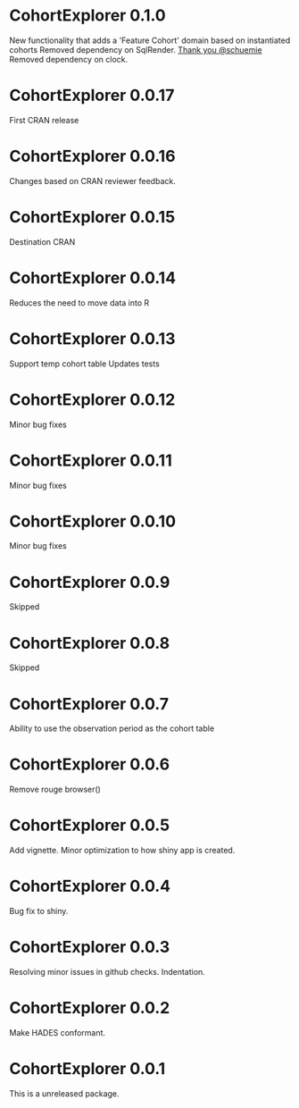 CohortExplorer 0.1.0
======================
New functionality that adds a 'Feature Cohort' domain based on instantiated cohorts
Removed dependency on SqlRender. [Thank you @schuemie](https://github.com/OHDSI/CohortExplorer/commit/0f3d68fcb958e511cbb7910c2ca26b27d3b5d364)
Removed dependency on clock.

CohortExplorer 0.0.17
======================
First CRAN release

CohortExplorer 0.0.16
======================
Changes based on CRAN reviewer feedback.

CohortExplorer 0.0.15
======================
Destination CRAN


CohortExplorer 0.0.14
======================

Reduces the need to move data into R


CohortExplorer 0.0.13
======================

Support temp cohort table
Updates tests

CohortExplorer 0.0.12
======================

Minor bug fixes

CohortExplorer 0.0.11
======================

Minor bug fixes

CohortExplorer 0.0.10
======================

Minor bug fixes

CohortExplorer 0.0.9
======================

Skipped

CohortExplorer 0.0.8
======================

Skipped

CohortExplorer 0.0.7
======================

Ability to use the observation period as the cohort table

CohortExplorer 0.0.6
======================

Remove rouge browser()

CohortExplorer 0.0.5
======================

Add vignette.
Minor optimization to how shiny app is created.

CohortExplorer 0.0.4
======================

Bug fix to shiny.

CohortExplorer 0.0.3
======================

Resolving minor issues in github checks. 
Indentation.

CohortExplorer 0.0.2
======================

Make HADES conformant. 

CohortExplorer 0.0.1
======================

This is a unreleased package. 
